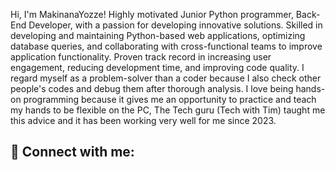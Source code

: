 Hi, I'm MakinanaYozze!
Highly motivated Junior Python programmer, Back-End Developer, with a passion for developing innovative solutions. Skilled in developing and maintaining Python-based web applications, optimizing database queries, and collaborating with cross-functional teams to improve application functionality. Proven track record in increasing user engagement, reducing development time, and improving code quality. I regard myself as a problem-solver than a coder because I also check other people's codes and debug them after thorough analysis. I love being hands-on programming because it gives me an opportunity to practice and teach my hands to be flexible on the PC, The Tech guru (Tech with Tim) taught me this advice and it has been working very well for me since 2023.  

<h2> 🤳 Connect with me:</h2>

[facebook]: https://web.facebook.com/MakinanaZanesizweYozze/
[linkedin]: https://linkedin.com/in/yonelazanesizwemakinana 
[Gmail]:    http://yonelanimakinana@gmail.com 

<!--
**MakinanaYozze** is a ✨ _special_ ✨ repository because its `README.md` (this file) appears on your GitHub profile.

Here are some ideas to get you started:

- 🔭 I’m currently working on ...
- 🌱 I’m currently learning ...
- 👯 I’m looking to collaborate on ...
- 🤔 I’m looking for help with ...
- 💬 Ask me about ...
- 📫 How to reach me: ...
- 😄 Pronouns: ...
- ⚡ Fun fact: ...
-->
